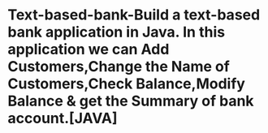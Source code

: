 # Text-based-bank-Build a text-based bank application in Java. In this application we can Add Customers,Change the Name of Customers,Check Balance,Modify Balance & get the Summary of bank account.[JAVA]
